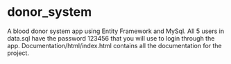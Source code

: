# donor_system
A blood donor system app using Entity Framework and MySql. All 5 users in data.sql have the password 123456 that you will use to login through the app.
Documentation/html/index.html contains all the documentation for the project.
